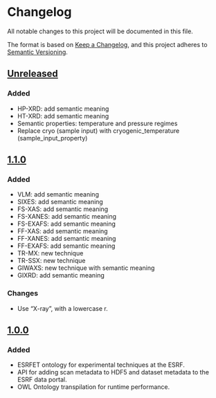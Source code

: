 # Changelog

All notable changes to this project will be documented in this file.

The format is based on [Keep a Changelog](https://keepachangelog.com/en/1.1.0/),
and this project adheres to [Semantic Versioning](https://semver.org/spec/v2.0.0.html).

## [Unreleased]

### Added

- HP-XRD: add semantic meaning
- HT-XRD: add semantic meaning
- Semantic properties: temperature and pressure regimes
- Replace cryo (sample input) with cryogenic_temperature (sample_input_property)

## [1.1.0]

### Added

- VLM: add semantic meaning
- SIXES: add semantic meaning
- FS-XAS: add semantic meaning
- FS-XANES: add semantic meaning
- FS-EXAFS: add semantic meaning
- FF-XAS: add semantic meaning
- FF-XANES: add semantic meaning
- FF-EXAFS: add semantic meaning
- TR-MX: new technique
- TR-SSX: new technique
- GIWAXS: new technique with semantic meaning
- GIXRD: add semantic meaning

### Changes

- Use “X-ray”, with a lowercase r.

## [1.0.0]

### Added

- ESRFET ontology for experimental techniques at the ESRF.
- API for adding scan metadata to HDF5 and dataset metadata to the ESRF data portal.
- OWL Ontology transpilation for runtime performance.

[unreleased]: https://github.com/pan-ontologies/esrf-ontologies/compare/v1.1.0...HEAD
[1.1.0]: https://github.com/pan-ontologies/esrf-ontologies/compare/v1.0.0...1.1.0
[1.0.0]: https://github.com/pan-ontologies/esrf-ontologies/releases/tag/v1.0.0
